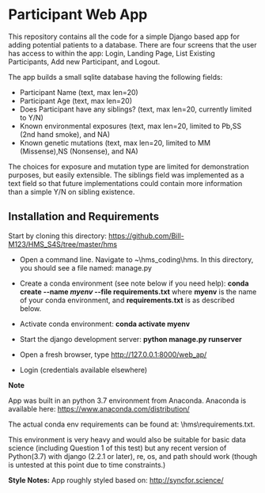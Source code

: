 
# Participant Web App

This repository contains all the code for a simple Django based app for adding potential patients to a database.  There are four screens that the user has access to within the app:  Login, Landing Page, List Existing Participants, Add new Participant, and Logout.


The app builds a small sqlite database having the following fields:

- Participant Name (text, max len=20)
- Participant Age (text, max len=20)
- Does Participant have any siblings? (text, max len=20, currently limited to Y/N)
- Known environmental exposures (text, max len=20, limited to Pb,SS (2nd hand smoke), and NA)
- Known genetic mutations (text, max len=20, limited to MM (Missense),NS (Nonsense), and NA)

The choices for exposure and mutation type are limited for demonstration purposes, but easily extensible.  The siblings field was implemented as a text field so that future implementations could contain more information than a simple Y/N on sibling existence.

## Installation and Requirements

Start by cloning this directory:  https://github.com/Bill-M123/HMS_S4S/tree/master/hms

- Open a command line. Navigate to ~\hms_coding\hms.  In this directory, you should see a file named: manage.py

- Create a conda environment (see note below if you need help):  __conda create --name _myenv_ --file requirements.txt__ where __myenv__ is the name of your conda environment, and __requirements.txt__ is as described below.

- Activate conda environment: __conda activate myenv__

- Start the django development server:  __python manage.py runserver__

- Open a fresh browser, type http://127.0.0.1:8000/web_ap/

- Login (credentials available elsewhere)

__Note__

App was built in an python 3.7 environment from Anaconda.  Anaconda is available here:  https://www.anaconda.com/distribution/

The actual conda env requirements can be found at: \hms\requirements.txt.  

This environment is very heavy and would also be suitable for basic data science (including Question 1 of this test) but any recent version of Python(3.7) with django (2.2.1 or later), re, os, and path should work (though is untested at this point due to time constraints.)

__Style Notes:__  App roughly styled based on:  http://syncfor.science/


```python

```

